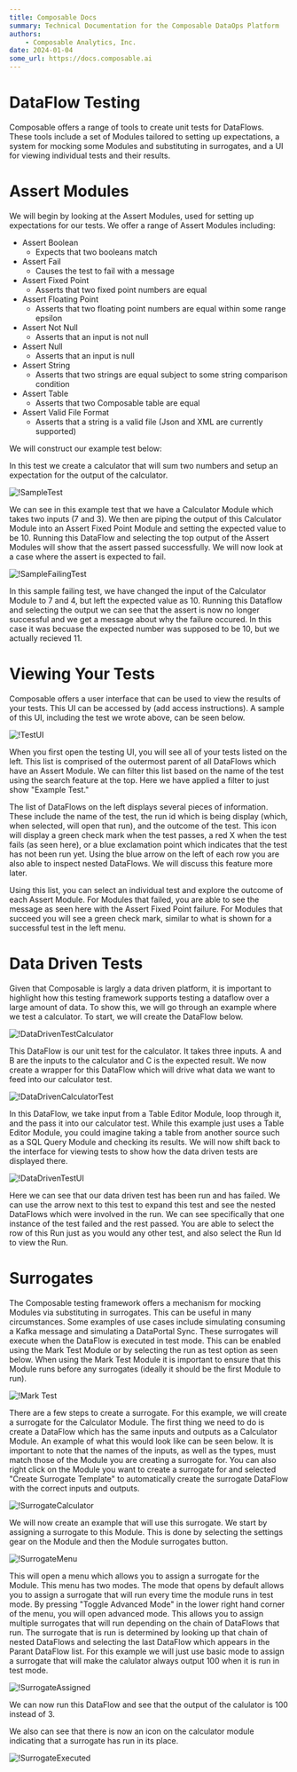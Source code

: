 ```yaml
---
title: Composable Docs
summary: Technical Documentation for the Composable DataOps Platform
authors:
    - Composable Analytics, Inc.
date: 2024-01-04
some_url: https://docs.composable.ai
---
```


# DataFlow Testing

Composable offers a range of tools to create unit tests for DataFlows. These tools include a set of Modules tailored to setting up expectations, a system for mocking some Modules and substituting in surrogates, and a UI for viewing individual tests and their results.

# Assert Modules

We will begin by looking at the Assert Modules, used for setting up expectations for our tests. We offer a range of Assert Modules including:
- Assert Boolean
    - Expects that two booleans match
- Assert Fail
    - Causes the test to fail with a message
- Assert Fixed Point
    - Asserts that two fixed point numbers are equal
- Assert Floating Point
    - Asserts that two floating point numbers are equal within some range epsilon
- Assert Not Null
    - Asserts that an input is not null
- Assert Null
    - Asserts that an input is null
- Assert String
    - Asserts that two strings are equal subject to some string comparison condition
- Assert Table
    - Asserts that two Composable table are equal
- Assert Valid File Format
    - Asserts that a string is a valid file (Json and XML are currently supported)

We will construct our example test below:

In this test we create a calculator that will sum two numbers and setup an expectation for the output of the calculator.

![!SampleTest](img/SampleTest.png)

We can see in this example test that we have a Calculator Module which takes two inputs (7 and 3). We then are piping the output of this Calculator Module into an Assert Fixed Point Module and setting the expected value to be 10. Running this DataFlow and selecting the top output of the Assert Modules will show that the assert passed successfully. We will now look at a case where the assert is expected to fail.

![!SampleFailingTest](img/SampleFailingTest.png)

In this sample failing test, we have changed the input of the Calculator Module to 7 and 4, but left the expected value as 10. Running this Dataflow and selecting the output we can see that the assert is now no longer successful and we get a message about why the failure occured. In this case it was becuase the expected number was supposed to be 10, but we actually recieved 11.

# Viewing Your Tests

Composable offers a user interface that can be used to view the results of your tests. This UI can be accessed by (add access instructions). A sample of this UI, including the test we wrote above, can be seen below.

![!TestUI](img/TestUI.png)

When you first open the testing UI, you will see all of your tests listed on the left. This list is comprised of the outermost parent of all DataFlows which have an Assert Module. We can filter this list based on the name of the test using the search feature at the top. Here we have applied a filter to just show "Example Test." 

The list of DataFlows on the left displays several pieces of information. These include the name of the test, the run id which is being display (which, when selected, will open that run), and the outcome of the test. This icon will display a green check mark when the test passes, a red X when the test fails (as seen here), or a blue exclamation point which indicates that the test has not been run yet. Using the blue arrow on the left of each row you are also able to inspect nested DataFlows. We will discuss this feature more later.

Using this list, you can select an individual test and explore the outcome of each Assert Module. For Modules that failed, you are able to see the message as seen here with the Assert Fixed Point failure. For Modules that succeed you will see a green check mark, similar to what is shown for a successful test in the left menu.

# Data Driven Tests

Given that Composable is largly a data driven platform, it is important to highlight how this testing framework supports testing a dataflow over a large amount of data. To show this, we will go through an example where we test a calculator. To start, we will create the DataFlow below.

![!DataDrivenTestCalculator](img/SampleDataDrivenTestCalculator.png)

This DataFlow is our unit test for the calculator. It takes three inputs. A and B are the inputs to the calculator and C is the expected result. We now create a wrapper for this DataFlow which will drive what data we want to feed into our calculator test.

![!DataDrivenCalculatorTest](img/DataDrivenCalcWrapper.png)

In this DataFlow, we take input from a Table Editor Module, loop through it, and the pass it into our calculator test. While this example just uses a Table Editor Module, you could imagine taking a table from another source such as a SQL Query Module and checking its results. We will now shift back to the interface for viewing tests to show how the data driven tests are displayed there.

![!DataDrivenTestUI](img/DataDrivenTestUI.png)

Here we can see that our data driven test has been run and has failed. We can use the arrow next to this test to expand this test and see the nested DataFlows which were involved in the run. We can see specifically that one instance of the test failed and the rest passed. You are able to select the row of this Run just as you would any other test, and also select the Run Id to view the Run.

# Surrogates

The Composable testing framework offers a mechanism for mocking Modules via substituting in surrogates. This can be useful in many circumstances. Some examples of use cases include simulating consuming a Kafka message and simulating a DataPortal Sync. These surrogates will execute when the DataFlow is executed in test mode. This can be enabled using the Mark Test Module or by selecting the run as test option as seen below. When using the Mark Test Module it is important to ensure that this Module runs before any surrogates (ideally it should be the first Module to run).

![!Mark Test](img/MarkTest.png)

There are a few steps to create a surrogate. For this example, we will create a surrogate for the Calculator Module. The first thing we need to do is create a DataFlow which has the same inputs and outputs as a Calculator Module. An example of what this would look like can be seen below. It is important to note that the names of the inputs, as well as the types, must match those of the Module you are creating a surrogate for. You can also right click on the Module you want to create a surrogate for and selected "Create Surrogate Template" to automatically create the surrogate DataFlow with the correct inputs and outputs.

![!SurrogateCalculator](img/SurrogateCalculator.png)

We will now create an example that will use this surrogate. We start by assigning a surrogate to this Module. This is done by selecting the settings gear on the Module and then the Module surrogates button.

![!SurrogateMenu](img/SurrogateMenu.png)

This will open a menu which allows you to assign a surrogate for the Module. This menu has two modes. The mode that opens by default allows you to assign a surrogate that will run every time the module runs in test mode. By pressing "Toggle Advanced Mode" in the lower right hand corner of the menu, you will open advanced mode. This allows you to assign multiple surrogates that will run depending on the chain of DataFlows that run. The surrogate that is run is determined by looking up that chain of nested DataFlows and selecting the last DataFlow which appears in the Parant DataFlow list. For this example we will just use basic mode to assign a surrogate that will make the calulator always output 100 when it is run in test mode.

![!SurrogateAssigned](img/SurrogateAssigned.png)

We can now run this DataFlow and see that the output of the calulator is 100 instead of 3.

We also can see that there is now an icon on the calculator module indicating that a surrogate has run in its place.

![!SurrogateExecuted](img/SurrogateExecuted.png)

